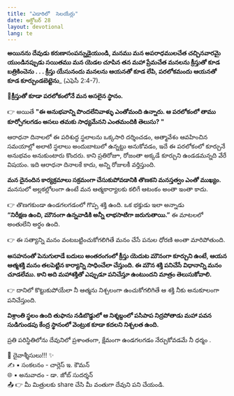 ```yaml
---
title: "ఎడారిలో  సెలయేర్లు"
date: అక్టోబర్ 28
layout: devotional
lang: te
---
```


**అయినను దేవుడు కరుణాసంపన్నుడైయుండి, మనము మన అపరాధములచేత చచ్చినవారమై యుండినప్పుడు సయితము మన యెడల చూపిన తన మహా ప్రేమచేత మనలను క్రీస్తుతో కూడ బత్రికించెను . . . క్రీస్తు యేసునందు మనలను ఆయనతో కూడ లేపి, పరలోకమందు ఆయనతో కూడ కూర్చుండబెట్టెను**_ (ఎఫెసీ 2:4-7).

**📖క్రీస్తుతో కూడా పరలోకంలోనే మన అసలైన స్థానం.**

👉 అయితే  **"ఈ అనుభవాన్ని పొందలేనివాళ్ళు ఎంతోమంది ఉన్నారు. ఆ పరలోకంలో తాము కూర్చోగలగడం అసలు తమకు సాధ్యమేనని ఎంతమందికి తెలుసు? "**

ఆరాధనా దినాలలో ఈ పరిశుద్ధ స్థలాలను ఒక్కసారి దర్శించడం, ఆత్మావేశం ఆవహించిన సమయాల్లో అలాటి స్థలాలు అందుబాటులో ఉన్నట్టు అనుకోవడం, ఇదే ఈ పరలోకంలో కూర్చునే అనుభవం అనుకుంటారు కొందరు. కాని ప్రతిరోజూ, రోజంతా అక్కడే కూర్చుని ఉండడమన్నది వేరే విషయం. ఇది ఆరాధనా దినాలకే కాదు, అన్ని రోజులకీ వర్తిస్తుంది. 

**మన దైనందిన కార్యక్రమాలు సక్రమంగా చేసుకుపోవడానికి తొణకని మనస్తత్వం ఎంతో ముఖ్యం.** మనసులో అల్లకల్లోలంగా ఉంటే మన ఆత్మకార్యాలకు కలిగే ఆటంకం అంతా ఇంతా కాదు.

👉 తొణగకుండా ఉండగలగడంలో గొప్ప శక్తి ఉంది. ఒక భక్తుడు ఇలా అన్నాడు  
**“నిరీక్షణ ఉంచి, మౌనంగా ఉన్నవాడికి అన్నీ లాభసాటిగా జరుగుతాయి.”** ఈ మాటలలో అంతులేని అర్థం ఉంది. 

👉 ఈ సత్యాన్ని మనం వంటబట్టించుకోగలిగితే మనం చేసే పనుల ధోరణి అంతా మారిపోతుంది. 

**అసహనంతో పెనుగులాడే బదులు అంతరంగంలో క్రీస్తు యెదుట మౌనంగా కూర్చుని ఉంటే, ఆయన ఆత్మశక్తి మనం తలపెట్టిన కార్యాన్ని సాధించేలా చేస్తుంది. ఈ మౌన శక్తి పనిచేసే విధానాన్ని మనం చూడలేము. కాని అది మహాశక్తితో ఎప్పుడూ పనిచేస్తూ ఉంటుందని మాత్రం తెలుసుకోవాలి.**

👉 దానిలో కొట్టుకుపోయేలా నీ ఆత్మను నిశ్చలంగా ఉంచుకోగలిగితే ఆ శక్తి నీకు అనుకూలంగా పనిచేస్తుంది.

**విశ్రాంతి స్థలం ఉంది తుఫాను నడిబొడ్డులో ఆ నిశ్శబ్దంలో పసిపాప నిద్రపోతాడు మహా పవన సుడిగుండపు కేంద్ర స్థానంలో వెంట్రుక కూడా కదలని నిశ్చలత ఉంది.**

ప్రతి పరిస్థితిలోను దేవునిలో ప్రశాంతంగా, క్షేమంగా ఉండగలగడం నేర్చుకోవడమే నీ ధర్మం .

<div class="blessing">🙏 <span class="bless-text">దైవాశ్శీసులు!!!</span> ✨</div>

<div class="credit">✍️ <span class="credit-text">▪ సంకలనం - చార్లెస్ ఇ. కౌమన్</span></div>
<div class="credit">🌐 <span class="credit-text">▪ అనువాదం - డా. జోబ్ సుదర్శన్</span></div>


<div class="share">📤 👉 <span class="share-text">మీ మిత్రులకు share చేసి మీ వంతుగా దేవుని పని చేయండి.</span></div>
